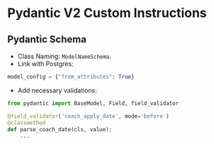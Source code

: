 # Pydantic V2 Custom Instructions

## Pydantic Schema

- Class Naming: `ModelNameSchema`.
- Link with Postgres:

```python
model_config = {"from_attributes": True}
```

- Add necessary validations:

```python
from pydantic import BaseModel, Field, field_validator

@field_validator('coach_apply_date', mode='before')
@classmethod
def parse_coach_date(cls, value):
    ...
```
